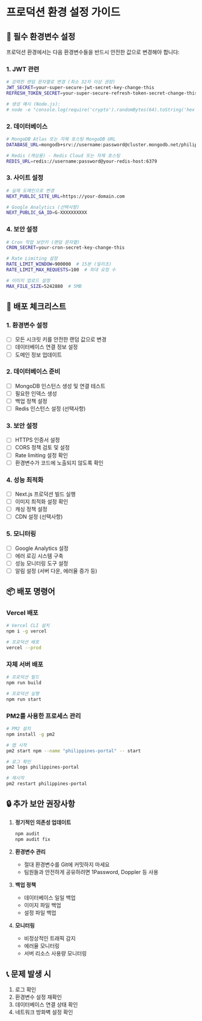 # 프로덕션 환경 설정 가이드

## 🔐 필수 환경변수 설정

프로덕션 환경에서는 다음 환경변수들을 반드시 안전한 값으로 변경해야 합니다:

### 1. JWT 관련
```bash
# 강력한 랜덤 문자열로 변경 (최소 32자 이상 권장)
JWT_SECRET=your-super-secure-jwt-secret-key-change-this
REFRESH_TOKEN_SECRET=your-super-secure-refresh-token-secret-change-this

# 생성 예시 (Node.js):
# node -e "console.log(require('crypto').randomBytes(64).toString('hex'))"
```

### 2. 데이터베이스
```bash
# MongoDB Atlas 또는 자체 호스팅 MongoDB URL
DATABASE_URL=mongodb+srv://username:password@cluster.mongodb.net/philippines-portal?retryWrites=true&w=majority

# Redis (캐싱용) - Redis Cloud 또는 자체 호스팅
REDIS_URL=redis://username:password@your-redis-host:6379
```

### 3. 사이트 설정
```bash
# 실제 도메인으로 변경
NEXT_PUBLIC_SITE_URL=https://your-domain.com

# Google Analytics (선택사항)
NEXT_PUBLIC_GA_ID=G-XXXXXXXXXX
```

### 4. 보안 설정
```bash
# Cron 작업 보안키 (랜덤 문자열)
CRON_SECRET=your-cron-secret-key-change-this

# Rate Limiting 설정
RATE_LIMIT_WINDOW=900000  # 15분 (밀리초)
RATE_LIMIT_MAX_REQUESTS=100  # 최대 요청 수

# 이미지 업로드 설정
MAX_FILE_SIZE=5242880  # 5MB
```

## 🚀 배포 체크리스트

### 1. 환경변수 설정
- [ ] 모든 시크릿 키를 안전한 랜덤 값으로 변경
- [ ] 데이터베이스 연결 정보 설정
- [ ] 도메인 정보 업데이트

### 2. 데이터베이스 준비
- [ ] MongoDB 인스턴스 생성 및 연결 테스트
- [ ] 필요한 인덱스 생성
- [ ] 백업 정책 설정
- [ ] Redis 인스턴스 설정 (선택사항)

### 3. 보안 설정
- [ ] HTTPS 인증서 설정
- [ ] CORS 정책 검토 및 설정
- [ ] Rate limiting 설정 확인
- [ ] 환경변수가 코드에 노출되지 않도록 확인

### 4. 성능 최적화
- [ ] Next.js 프로덕션 빌드 실행
- [ ] 이미지 최적화 설정 확인
- [ ] 캐싱 정책 설정
- [ ] CDN 설정 (선택사항)

### 5. 모니터링
- [ ] Google Analytics 설정
- [ ] 에러 로깅 시스템 구축
- [ ] 성능 모니터링 도구 설정
- [ ] 알림 설정 (서버 다운, 에러율 증가 등)

## 📦 배포 명령어

### Vercel 배포
```bash
# Vercel CLI 설치
npm i -g vercel

# 프로덕션 배포
vercel --prod
```

### 자체 서버 배포
```bash
# 프로덕션 빌드
npm run build

# 프로덕션 실행
npm run start
```

### PM2를 사용한 프로세스 관리
```bash
# PM2 설치
npm install -g pm2

# 앱 시작
pm2 start npm --name "philippines-portal" -- start

# 로그 확인
pm2 logs philippines-portal

# 재시작
pm2 restart philippines-portal
```

## 🔒 추가 보안 권장사항

1. **정기적인 의존성 업데이트**
   ```bash
   npm audit
   npm audit fix
   ```

2. **환경변수 관리**
   - 절대 환경변수를 Git에 커밋하지 마세요
   - 팀원들과 안전하게 공유하려면 1Password, Doppler 등 사용

3. **백업 정책**
   - 데이터베이스 일일 백업
   - 이미지 파일 백업
   - 설정 파일 백업

4. **모니터링**
   - 비정상적인 트래픽 감지
   - 에러율 모니터링
   - 서버 리소스 사용량 모니터링

## 📞 문제 발생 시

1. 로그 확인
2. 환경변수 설정 재확인
3. 데이터베이스 연결 상태 확인
4. 네트워크 방화벽 설정 확인